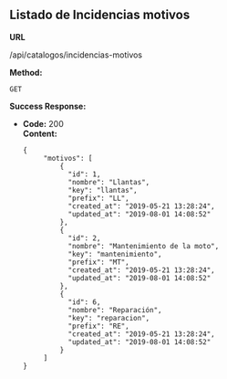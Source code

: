 ## Listado de Incidencias motivos

 **URL**

  /api/catalogos/incidencias-motivos

 **Method:**

  `GET`

**Success Response:**

* **Code:** 200 <br />
  **Content:** 
      
      {
	       "motivos": [
               {
                 "id": 1,
                 "nombre": "Llantas",
                 "key": "llantas",
                 "prefix": "LL",
                 "created_at": "2019-05-21 13:28:24",
                 "updated_at": "2019-08-01 14:08:52"
               },
               {
                 "id": 2,
                 "nombre": "Mantenimiento de la moto",
                 "key": "mantenimiento",
                 "prefix": "MT",
                 "created_at": "2019-05-21 13:28:24",
                 "updated_at": "2019-08-01 14:08:52"
               },
               {
                 "id": 6,
                 "nombre": "Reparación",
                 "key": "reparacion",
                 "prefix": "RE",
                 "created_at": "2019-05-21 13:28:24",
                 "updated_at": "2019-08-01 14:08:52"
               }
           ]
      }     
      
